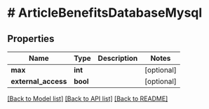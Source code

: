 # # ArticleBenefitsDatabaseMysql

## Properties

Name | Type | Description | Notes
------------ | ------------- | ------------- | -------------
**max** | **int** |  | [optional]
**external_access** | **bool** |  | [optional]

[[Back to Model list]](../../README.md#models) [[Back to API list]](../../README.md#endpoints) [[Back to README]](../../README.md)

